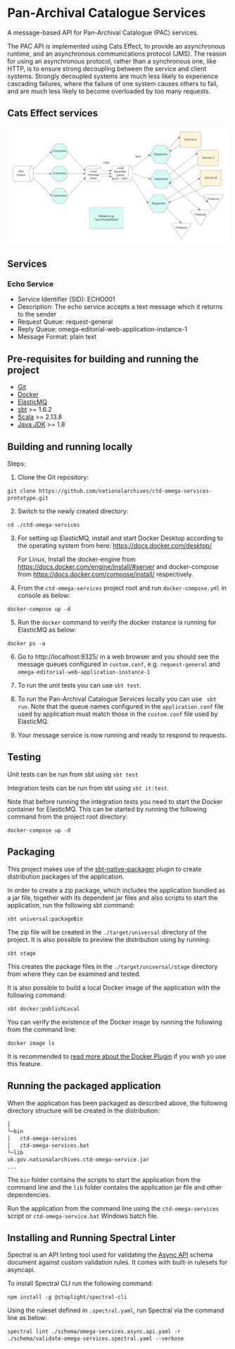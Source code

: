 # Pan-Archival Catalogue Services
A message-based API for Pan-Archival Catalogue (PAC) services.

The PAC API is implemented using Cats Effect, to provide an asynchronous runtime, and an asynchronous   communications protocol (JMS). The reason for using an asynchronous protocol, rather than a synchronous one, like HTTP, is to ensure strong decoupling between the service and client systems. Strongly decoupled systems are much less likely to experience cascading failures, where the failure of one system causes others to fail, and are much less likely to become overloaded by too many requests.

## Cats Effect services

![Cats Effect Services](images/Cats_Effect_Services.png)

## Services
### Echo Service
* Service Identifier (SID): ECHO001
* Description: The echo service accepts a text message which it returns to the sender
* Request Queue: request-general
* Reply Queue: omega-editorial-web-application-instance-1
* Message Format: plain text

## Pre-requisites for building and running the project
* [Git](https://git-scm.com)
* [Docker](https://docs.docker.com/get-docker/)
* [ElasticMQ](https://github.com/softwaremill/elasticmq)
* [sbt](https://www.scala-sbt.org/) >= 1.6.2
* [Scala](https://www.scala-lang.org/) >= 2.13.8
* [Java JDK](https://adoptopenjdk.net/) >= 1.8

## Building and running locally

Steps:

1. Clone the Git repository:
```
git clone https://github.com/nationalarchives/ctd-omega-services-prototype.git
```
2. Switch to the newly created directory:
```
cd ./ctd-omega-services
```
3. For setting up ElasticMQ, install and start Docker Desktop according to the operating system from here: https://docs.docker.com/desktop/

    For Linux, Install the docker-engine from https://docs.docker.com/engine/install/#server and docker-compose from https://docs.docker.com/compose/install/ respectively.

4. From the `ctd-omega-services` project root and run `docker-compose.yml` in console as below:
```
docker-compose up -d
```
5. Run the `docker` command to verify the docker instance is running for ElasticMQ as below:
```
docker ps -a
```
6. Go to http://localhost:9325/ in a web browser and you should see the message queues configured in `custom.conf`, e.g. `request-general` and `omega-editorial-web-application-instance-1`
 
7. To run the unit tests you can use `sbt test`. 

8. To run the Pan-Archival Catalogue Services locally you can use ` sbt run`. Note that the queue names configured in the `application.conf` file used by application must match those in the `custom.conf` file used by ElasticMQ.

9. Your message service is now running and ready to respond to requests.
## Testing
Unit tests can be run from sbt using `sbt test`

Integration tests can be run from sbt using `sbt it:test`.

Note that before running the integration tests you need to start the Docker container for ElasticMQ. This can be started by running the following command from the project root directory:
```
docker-compose up -d
```
## Packaging
This project makes use of the [sbt-native-packager](https://www.scala-sbt.org/sbt-native-packager/index.html) plugin to create distribution packages of the application.

In order to create a zip package, which includes the application bundled as a jar file, together with its dependent jar files and also scripts to start the application, run the following sbt command:
```
sbt universal:packageBin
```
The zip file will be created in the `./target/universal` directory of the project.
It is also possible to preview the distribution using by running:
```
sbt stage
```
This creates the package files in the `./target/universal/stage` directory from where they can be examined and tested.

It is also possible to build a local Docker image of the application with the following command:
```
sbt docker:publishLocal
```
You can verify the existence of the Docker image by running the following from the command line:
```  
docker image ls
```
It is recommended to [read more about the Docker Plugin](https://www.scala-sbt.org/sbt-native-packager/formats/docker.html) if you wish yo use this feature. 
## Running the packaged application
When the application has been packaged as described above, the following directory structure will be created in the distribution:
```
│
└─bin
│   ctd-omega-services
│   ctd-omega-services.bat
└─lib
uk.gov.nationalarchives.ctd-omega-service.jar
...
```
The `bin` folder contains the scripts to start the application from the command line and the `lib` folder contains the application jar file and other dependencies.

Run the application from the command line using the `ctd-omega-services` script or `ctd-omega-service.bat` Windows batch file.

## Installing and Running Spectral Linter

Spectral is an API linting tool used for validating the [Async API](https://www.asyncapi.com/docs) schema document against custom validation rules. It comes with built-in rulesets for asyncapi. 

To install Spectral CLI run the following command:
```
npm install -g @stoplight/spectral-cli
```
 
Using the ruleset defined in `.spectral.yaml`, run Spectral via the command line as below:
```
spectral lint ./schema/omega-services.async.api.yaml -r ./schema/validate-omega-services.spectral.yaml --verbose
```
